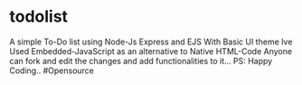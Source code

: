 # todolist
A simple To-Do list using Node-Js Express and EJS With Basic UI theme
Ive Used Embedded-JavaScript as an alternative to Native HTML-Code
Anyone can fork and edit the changes and add functionalities to it... 
PS: Happy Coding..
#Opensource
